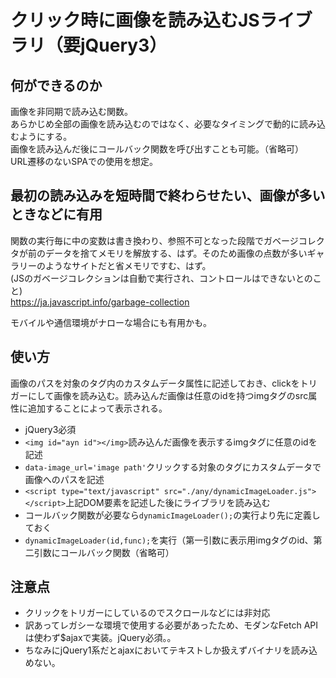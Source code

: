 # クリック時に画像を読み込むJSライブラリ（要jQuery3）  
## 何ができるのか
画像を非同期で読み込む関数。  
あらかじめ全部の画像を読み込むのではなく、必要なタイミングで動的に読み込むようにする。  
画像を読み込んだ後にコールバック関数を呼び出すことも可能。（省略可）  
URL遷移のないSPAでの使用を想定。  
## 最初の読み込みを短時間で終わらせたい、画像が多いときなどに有用
関数の実行毎に中の変数は書き換わり、参照不可となった段階でガベージコレクタが前のデータを捨てメモリを解放する、はず。そのため画像の点数が多いギャラリーのようなサイトだと省メモリですむ、はず。  
(JSのガベージコレクションは自動で実行され、コントロールはできないとのこと)  
<https://ja.javascript.info/garbage-collection>  

モバイルや通信環境がナローな場合にも有用かも。
## 使い方
画像のパスを対象のタグ内のカスタムデータ属性に記述しておき、clickをトリガーにして画像を読み込む。読み込んだ画像は任意のidを持つimgタグのsrc属性に追加することによって表示される。　　
* jQuery3必須
* `<img id="ayn id"></img>`読み込んだ画像を表示するimgタグに任意のidを記述
* `data-image_url='image path'`クリックする対象のタグにカスタムデータで画像へのパスを記述
* `<script type="text/javascript" src="./any/dynamicImageLoader.js"></script>`上記DOM要素を記述した後にライブラリを読み込む
* コールバック関数が必要なら`dynamicImageLoader();`の実行より先に定義しておく
* `dynamicImageLoader(id,func);`を実行（第一引数に表示用imgタグのid、第二引数にコールバック関数（省略可）

## 注意点
* クリックをトリガーにしているのでスクロールなどには非対応  
* 訳あってレガシーな環境で使用する必要があったため、モダンなFetch APIは使わず$ajaxで実装。jQuery必須。。  
* ちなみにjQuery1系だとajaxにおいてテキストしか扱えずバイナリを読み込めない。

